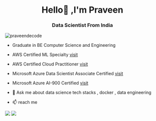 <h1 align="center">Hello👋 ,I'm Praveen</h1>

<h3 align="center">Data Scientist From India</h3>

<p align="left"> <img src="https://komarev.com/ghpvc/?username=praveendecode&label=Profile%20views&color=0e75b6&style=flat" alt="praveendecode" /> </p>

- Graduate in BE Computer Science and Engineering

- AWS Certified ML Specialty [visit](https://www.linkedin.com/feed/update/urn:li:activity:7236245786932473856/)

- AWS Certified Cloud Practitioner [visit](https://www.linkedin.com/feed/update/urn:li:activity:7194261331070361601/)

- Microsoft Azure Data Scientist Associate Certified [visit](https://drive.google.com/file/d/1gBArS0xD2GDVsDqkyxf_MsjylDzJBfaZ/view)

- Microsoft Azure AI-900 Certified [visit](https://drive.google.com/file/d/1BsYKjOsSagqHSypBb90NX6Hj9j_HbFdL/view?usp=sharing)

- 💬 Ask me about data science tech stacks , docker , data engineering

- 📫 reach me

[<img src="https://img.shields.io/badge/LinkedIn-0077B5?style=for-the-badge&logo=linkedin&logoColor=white" />](https://www.linkedin.com/in/praveendatascientist)
[<img src="https://img.shields.io/badge/Gmail-D14836?style=for-the-badge&logo=gmail&logoColor=white" />](hellopraveends@gmail.com)


